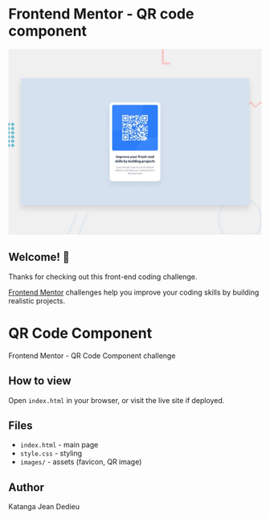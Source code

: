 # Frontend Mentor - QR code component

![Design preview for the QR code component coding challenge](./preview.jpg)

## Welcome! 👋

Thanks for checking out this front-end coding challenge.

[Frontend Mentor](https://www.frontendmentor.io) challenges help you improve your coding skills by building realistic projects.

# QR Code Component
Frontend Mentor - QR Code Component challenge

## How to view
Open `index.html` in your browser, or visit the live site if deployed.

## Files
- `index.html` - main page
- `style.css` - styling
- `images/` - assets (favicon, QR image)

## Author
Katanga Jean Dedieu